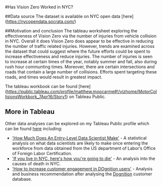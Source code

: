 #Has Vision Zero Worked in NYC?

##Data source
The dataset is available on NYC open data [here] (https://nycopendata.socrata.com/)

##Motivation and conclusion
The tableau worksheet exploring the effectiveness of Vision Zero via the number of injuries from vehicle collision in NYC. Overall it does Vision Zero does appear to be effective in reducing the number of traffic related injuries. 
However, trends are examined across the dataset that could suggest where the future efforts could be spent to increase effectiveness and reduce injuries. The number of injuries is seen to increase at certain times of the year, notably summer and fall, also during rush hour communting times. Moreover, there are certain intersections and roads that contain a large number of collisions. Efforts spent targeting these roads, and times would result in greatest impact.

The tableau workbook can be found [here] (https://public.tableau.com/profile/matthew.moocarme#!/vizhome/MotorCollisionsWorkbork_7Apr16/Story1) on Tableau Public.

## More in Tableau
Other data analyses can be explored on my Tableau Public profile which can be found [here](https://public.tableau.com/profile/matthew.moocarme#!/) including:
- ['How Much Does An Entry-Level Data Scientist Make'](https://public.tableau.com/profile/matthew.moocarme#!/vizhome/HowMuchDoesADataScientistMake/Dashboard1) - A statistical analysis on what data scientists are likely to make once entering the workforce from data obtained from the US department of Labor’s Office of Foreign Labor Certification.
- ['If you live in NYC, here's how you're going to die'](https://public.tableau.com/profile/matthew.moocarme#!/vizhome/NYCdeaths/Summary) - An analysis into the causes of death in NYC.
- ['How to increase customer engagement in DOgnition users'](https://public.tableau.com/profile/matthew.moocarme#!/vizhome/dognition_finalProject/Story1) - Analysis and business recommendation after analysing the [Dognition](https://www.dognition.com/) customer database.
